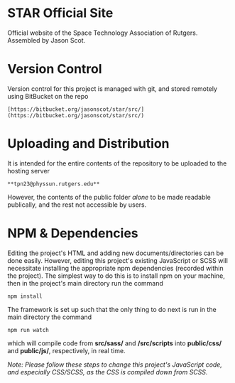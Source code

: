 # STAR Official Site

Official website of the Space Technology Association of Rutgers. Assembled by Jason Scot.

# Version Control

Version control for this project is managed with git, and stored remotely using BitBucket on the repo
```
[https://bitbucket.org/jasonscot/star/src/](https://bitbucket.org/jasonscot/star/src/)
```

# Uploading and Distribution

It is intended for the entire contents of the repository to be uploaded to the hosting server
```
**tpn23@physsun.rutgers.edu**
```

However, the contents of the public folder *alone* to be made readable publically, and the rest not accessible by users.

# NPM & Dependencies

Editing the project's HTML and adding new documents/directories can be done easily. However, editing this project's existing JavaScript or SCSS will necessitate installing the appropriate npm dependencies (recorded within the project). The simplest way to do this is to install npm on your machine, then in the project's main directory run the command
```
npm install
```
The framework is set up such that the only thing to do next is run in the main directory the command
```
npm run watch
```
which will compile code from **src/sass/** and **/src/scripts** into **public/css/** and **public/js/**, respectively, in real time.

*Note: Please follow these steps to change this project's JavaScript code, and especially CSS/SCSS, as the CSS is compiled down from SCSS.*

